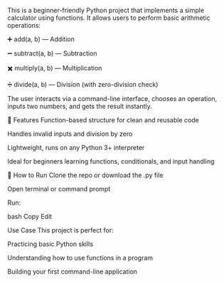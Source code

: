 This is a beginner-friendly Python project that implements a simple calculator using functions. It allows users to perform basic arithmetic operations:

➕ add(a, b) — Addition

➖ subtract(a, b) — Subtraction

✖️ multiply(a, b) — Multiplication

➗ divide(a, b) — Division (with zero-division check)

The user interacts via a command-line interface, chooses an operation, inputs two numbers, and gets the result instantly.

🔧 Features
Function-based structure for clean and reusable code

Handles invalid inputs and division by zero

Lightweight, runs on any Python 3+ interpreter

Ideal for beginners learning functions, conditionals, and input handling

🚀 How to Run
Clone the repo or download the .py file

Open terminal or command prompt

Run:

bash
Copy
Edit

Use Case
This project is perfect for:

Practicing basic Python skills

Understanding how to use functions in a program

Building your first command-line application
